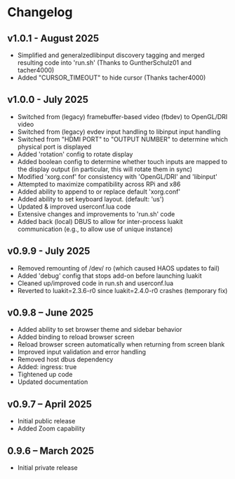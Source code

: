 # Changelog

## v1.0.1 - August 2025
- Simplified and generalzedlibinput discovery tagging and merged resulting
  code into 'run.sh' (Thanks to GuntherSchulz01 and tacher4000)
- Added "CURSOR_TIMEOUT" to hide cursor (Thanks tacher4000)

## v1.0.0 - July 2025

- Switched from (legacy) framebuffer-based video (fbdev) to OpenGL/DRI
  video
- Switched from (legacy) evdev input handling to libinput input handling
- Switched from "HDMI PORT" to "OUTPUT NUMBER" to determine which physical
  port is displayed
- Added 'rotation' config to rotate display
- Added boolean config to determine whether touch inputs are mapped to the
  display output (in particular, this will rotate them in sync)
- Modified 'xorg.conf' for consistency with 'OpenGL/DRI' and 'libinput'
- Attempted to maximize compatibility across RPi and x86
- Added ability to append to or replace default 'xorg.conf'
- Added ability to set keyboard layout. (default: 'us')
- Updated & improved userconf.lua code
- Extensive changes and improvements to 'run.sh' code
- Added back (local) DBUS to allow for inter-process luakit communication
  (e.g., to allow use of unique instance)

## v0.9.9 - July 2025

- Removed remounting of /dev/ ro (which caused HAOS updates to fail)
- Added 'debug' config that stops add-on before launching luakit
- Cleaned up/improved code in run.sh and userconf.lua
- Reverted to luakit=2.3.6-r0 since luakit=2.4.0-r0 crashes (temporary fix)

## v0.9.8 – June 2025

- Added ability to set browser theme and sidebar behavior
- Added <Control-r> binding to reload browser screen
- Reload browser screen automatically when returning from screen blank
- Improved input validation and error handling
- Removed host dbus dependency
- Added: ingress: true
- Tightened up code
- Updated documentation

## v0.9.7 – April 2025

- Initial public release
- Added Zoom capability

## 0.9.6 – March 2025

- Initial private release
